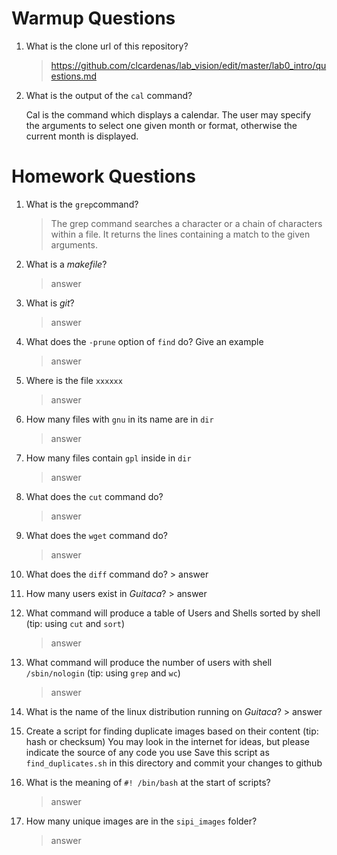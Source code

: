 # Warmup Questions

1.  What is the clone url of this repository?
    >   https://github.com/clcardenas/lab_vision/edit/master/lab0_intro/questions.md

2.  What is the output of the ``cal`` command?

    Cal is the command which displays a calendar. The user may specify the arguments to select one given month or format, otherwise the current month is displayed. 
# Homework Questions

1.  What is the ``grep``command?
    >  The grep command searches a character or a chain of characters within a file. It returns the lines containing a match to the given arguments.

2.  What is a *makefile*?
    >   answer

3.  What is *git*?
    >   answer

4.  What does the ``-prune`` option of ``find`` do? Give an example
    >   answer

5.  Where is the file ``xxxxxx``
    >   answer

6.  How many files with ``gnu`` in its name are in ``dir``
    >   answer

7.  How many files contain ``gpl`` inside in ``dir``
    >   answer

8.  What does the ``cut`` command do?
    >   answer

9.  What does the ``wget`` command do?
    >   answer

10.  What does the ``diff`` command do?
    >   answer

11.  How many users exist in *Guitaca*?
    >   answer

12. What command will produce a table of Users and Shells sorted by shell (tip: using ``cut`` and ``sort``)
    >   answer

13. What command will produce the number of users with shell ``/sbin/nologin`` (tip: using ``grep`` and ``wc``)
    >   answer

14.  What is the name of the linux distribution running on *Guitaca*?
    >   answer

15. Create a script for finding duplicate images based on their content (tip: hash or checksum)
    You may look in the internet for ideas, but please indicate the source of any code you use
    Save this script as ``find_duplicates.sh`` in this directory and commit your changes to github

16. What is the meaning of ``#! /bin/bash`` at the start of scripts?
    >   answer

17. How many unique images are in the ``sipi_images`` folder?
    >   answer
    
